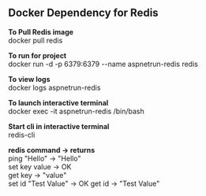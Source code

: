 ﻿## Docker Dependency for Redis



**To Pull Redis image**  
docker pull redis

**To run for project**  
docker run -d -p 6379:6379 --name aspnetrun-redis redis

**To view logs**  
docker logs aspnetrun-redis

**To launch interactive terminal**  
docker exec -it aspnetrun-redis /bin/bash

**Start cli in interactive terminal**  
redis-cli

**redis command -> returns**  
ping "Hello" -> "Hello"  
set key value -> OK  
get key -> "value"  
set id "Test Value" -> OK
get id -> "Test Value"